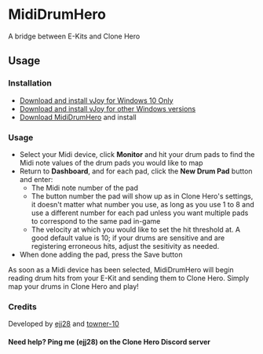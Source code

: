 # MidiDrumHero
 A bridge between E-Kits and Clone Hero

## Usage

### Installation
- [Download and install vJoy for Windows 10 Only](https://github.com/jshafer817/vJoy/releases)
- [Download and install vJoy for other Windows versions](https://github.com/shauleiz/vJoy/releases)
- [Download MidiDrumHero](https://github.com/ejj28/mididrumhero/releases/tag/v2.0.0-pre1) and install

### Usage
- Select your Midi device, click **Monitor** and hit your drum pads to find the Midi note values of the drum pads you would like to map
- Return to **Dashboard**, and for each pad, click the **New Drum Pad** button and enter:
    - The Midi note number of the pad
    - The button number the pad will show up as in Clone Hero's settings, it doesn't matter what number you use, as long as you use 1 to 8 and use a different number for each pad unless you want multiple pads to correspond to the same pad in-game
    - The velocity at which you would like to set the hit threshold at. A good default value is 10; if your drums are sensitive and are registering erroneous hits, adjust the sesitivity as needed.
- When done adding the pad, press the Save button

As soon as a Midi device has been selected, MidiDrumHero will begin reading drum hits from your E-Kit and sending them to Clone Hero. Simply map your drums in Clone Hero and play!

### Credits
Developed by [ejj28](https://github.com/ejj28) and [towner-10](https://github.com/towner-10)

#### Need help? Ping me (ejj28) on the Clone Hero Discord server
